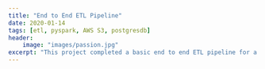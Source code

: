 ```yaml
---
title: "End to End ETL Pipeline"
date: 2020-01-14
tags: [etl, pyspark, AWS S3, postgresdb]
header:
    image: "images/passion.jpg"
excerpt: "This project completed a basic end to end ETL pipeline for a basic data processing task tools using **pyspark** and **postgresql**", [view on github](https://github.com/cliffordEmmanuel/BlossomAcademy_DataEngineering/tree/master/project3)
---
```


